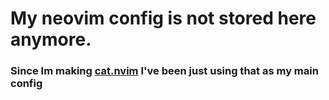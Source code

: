 # My neovim config is not stored here anymore.

### Since Im making [cat.nvim](https://github.com/devheadset/cat.nvim) I've been just using that as my main config
